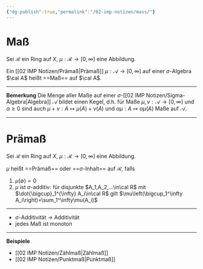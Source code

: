 ```yaml
---
{"dg-publish":true,"permalink":"/02-imp-notizen/mass/"}
---
```


# Maß
Sei $\mathcal R$ ein Ring auf $X$, $\mu:\mathcal{R}\to[0,\infty]$ eine Abbildung.

Ein [[02 IMP Notizen/Prämaß\|Prämaß]] $\mu:\mathcal{A}\to[0,\infty]$ auf einer $\sigma$-Algebra $\cal A$ heißt ==Maß== auf $\cal A$. 

___
**Bemerkung**
Die Menge aller Maße auf einer $\sigma$-[[02 IMP Notizen/Sigma-Algebra\|Algebra]] $\mathcal A$ bildet einen Kegel, d.h. für Maße $\mu, \nu:\mathcal A\to[0,\infty]$ und $\alpha\geq0$ sind auch $\mu+\nu:A\mapsto\mu(A)+\nu(A)$ und $\alpha\mu:A\mapsto\alpha\mu(A)$ Maße auf $\mathcal A$. 
___


<div class="transclusion internal-embed is-loaded"><div class="markdown-embed">




# Prämaß
Sei $\mathcal R$ ein Ring auf $X$, $\mu:\mathcal{R}\to[0,\infty]$ eine Abbildung.

$\mu$ heißt ==Prämaß== oder ==$\sigma$-Inhalt== auf $\mathcal R$, falls 
1. $\mu(\emptyset)=0$
2. $\mu$ ist $\sigma$-additiv: für disjunkte $A_1,A_2,...\in\cal R$ mit $\dot{\bigcup}_1^{\infty} A_i\in\cal R$ gilt $\mu\left(\bigcup_1^\infty A_i\right)=\sum_1^\infty\mu(A_i)$


</div></div>


___
- $\sigma$-Additivität -> Additivität
- jedes Maß ist monoton

---
**Beispiele**
- [[02 IMP Notizen/Zählmaß\|Zählmaß]]
- [[02 IMP Notizen/Punktmaß\|Punktmaß]]